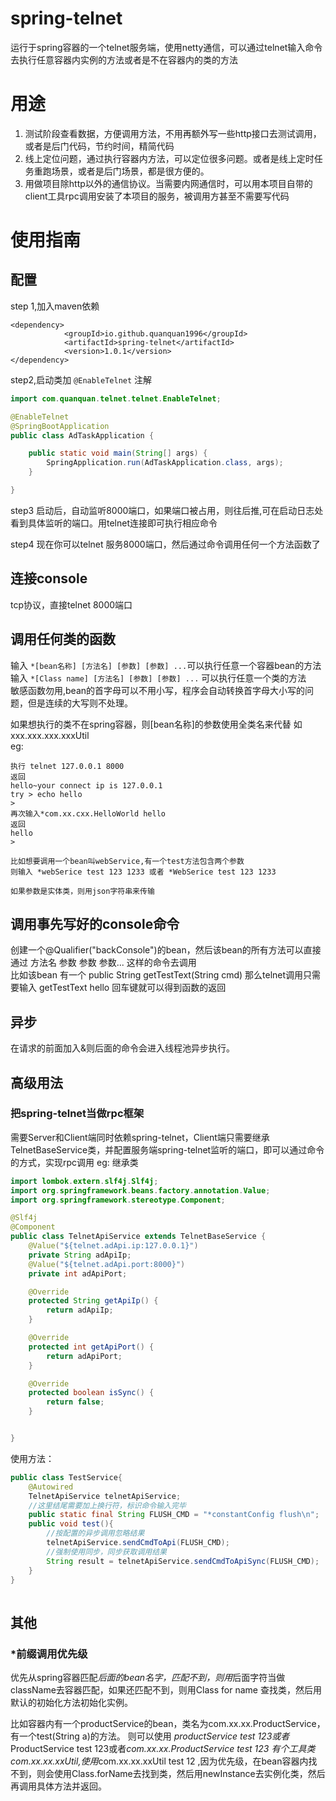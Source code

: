 # spring-telnet
运行于spring容器的一个telnet服务端，使用netty通信，可以通过telnet输入命令去执行任意容器内实例的方法或者是不在容器内的类的方法
# 用途
1. 测试阶段查看数据，方便调用方法，不用再额外写一些http接口去测试调用，或者是后门代码，节约时间，精简代码
2. 线上定位问题，通过执行容器内方法，可以定位很多问题。或者是线上定时任务重跑场景，或者是后门场景，都是很方便的。
3. 用做项目除http以外的通信协议。当需要内网通信时，可以用本项目自带的client工具rpc调用安装了本项目的服务，被调用方甚至不需要写代码
# 使用指南
## 配置
step 1,加入maven依赖
```maven
<dependency>
            <groupId>io.github.quanquan1996</groupId>
            <artifactId>spring-telnet</artifactId>
            <version>1.0.1</version>
</dependency>
```
step2,启动类加 `@EnableTelnet` 注解
```java
import com.quanquan.telnet.telnet.EnableTelnet;

@EnableTelnet
@SpringBootApplication
public class AdTaskApplication {

    public static void main(String[] args) {
        SpringApplication.run(AdTaskApplication.class, args);
    }

}
```
step3 启动后，自动监听8000端口，如果端口被占用，则往后推,可在启动日志处看到具体监听的端口。用telnet连接即可执行相应命令

step4 现在你可以telnet 服务8000端口，然后通过命令调用任何一个方法函数了
## 连接console

tcp协议，直接telnet 8000端口
## 调用任何类的函数

输入 ```*[bean名称] [方法名] [参数] [参数] ...```可以执行任意一个容器bean的方法 输入 ```*[Class name] [方法名] [参数] [参数] ...``` 可以执行任意一个类的方法   
敏感函数勿用,bean的首字母可以不用小写，程序会自动转换首字母大小写的问题，但是连续的大写则不处理。

如果想执行的类不在spring容器，则[bean名称]的参数使用全类名来代替 如 xxx.xxx.xxx.xxxUtil  
eg:

```
执行 telnet 127.0.0.1 8000
返回
hello~your connect ip is 127.0.0.1
try > echo hello
>
再次输入*com.xx.cxx.HelloWorld hello
返回
hello
>

比如想要调用一个bean叫webService,有一个test方法包含两个参数    
则输入 *webSerice test 123 1233 或者 *WebSerice test 123 1233

如果参数是实体类，则用json字符串来传输
```

## 调用事先写好的console命令

创建一个@Qualifier("backConsole")的bean，然后该bean的所有方法可以直接通过 方法名 参数 参数 参数... 这样的命令去调用              
比如该bean 有一个 public String getTestText(String cmd)  那么telnet调用只需要输入 getTestText hello 回车键就可以得到函数的返回


## 异步

在请求的前面加入&则后面的命令会进入线程池异步执行。
## 高级用法
### 把spring-telnet当做rpc框架
需要Server和Client端同时依赖spring-telnet，Client端只需要继承TelnetBaseService类，并配置服务端spring-telnet监听的端口，即可以通过命令的方式，实现rpc调用
eg:
继承类
```java
import lombok.extern.slf4j.Slf4j;
import org.springframework.beans.factory.annotation.Value;
import org.springframework.stereotype.Component;

@Slf4j
@Component
public class TelnetApiService extends TelnetBaseService {
    @Value("${telnet.adApi.ip:127.0.0.1}")
    private String adApiIp;
    @Value("${telnet.adApi.port:8000}")
    private int adApiPort;

    @Override
    protected String getApiIp() {
        return adApiIp;
    }

    @Override
    protected int getApiPort() {
        return adApiPort;
    }

    @Override
    protected boolean isSync() {
        return false;
    }


}
```
使用方法：
```java
public class TestService{
    @Autowired
    TelnetApiService telnetApiService;
    //这里结尾需要加上换行符，标识命令输入完毕
    public static final String FLUSH_CMD = "*constantConfig flush\n";
    public void test(){
        //按配置的异步调用忽略结果
        telnetApiService.sendCmdToApi(FLUSH_CMD);
        //强制使用同步，同步获取调用结果
        String result = telnetApiService.sendCmdToApiSync(FLUSH_CMD);
    }
}
       
```
## 其他
### *前缀调用优先级
优先从spring容器匹配*后面的bean名字，匹配不到，则用*后面字符当做className去容器匹配，如果还匹配不到，则用Class for name
查找类，然后用默认的初始化方法初始化实例。    

比如容器内有一个productService的bean，类名为com.xx.xx.ProductService，有一个test(String a)的方法。
则可以使用 *productService test 123或者*ProductService test 123或者*com.xx.xx.ProductService test 123 
有个工具类com.xx.xx.xxUtil,使用*com.xx.xx.xxUtil test 12 ,因为优先级，在bean容器内找不到，则会使用Class.forName去找到类，然后用newInstance去实例化类，然后再调用具体方法并返回。
